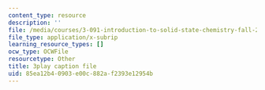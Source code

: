 ```yaml
---
content_type: resource
description: ''
file: /media/courses/3-091-introduction-to-solid-state-chemistry-fall-2018/85ea12b40903e00c882af2393e12954b_bhPMi2IvZXs.srt
file_type: application/x-subrip
learning_resource_types: []
ocw_type: OCWFile
resourcetype: Other
title: 3play caption file
uid: 85ea12b4-0903-e00c-882a-f2393e12954b
---
```

